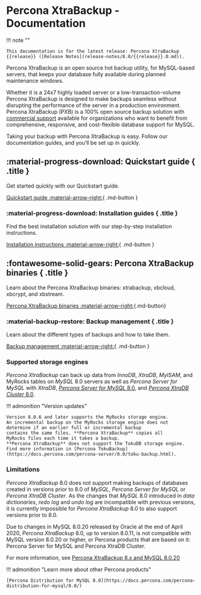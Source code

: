 
# Percona XtraBackup - Documentation

!!! note ""

    This documentation is for the latest release: Percona XtraBackup {{release}} ([Release Notes](release-notes/8.0/{{release}}.0.md)).

Percona XtraBackup is an open source hot backup utility, for MySQL-based servers, that keeps your database fully available during planned maintenance windows.

Whether it is a 24x7 highly loaded server or a low-transaction-volume
Percona XtraBackup is designed to make backups seamless without disrupting the performance of the server in a production environment. Percona XtraBackup (PXB) is a 100% open source backup solution with [commercial support](https://www.percona.com/mysql-support/) available for organizations who want to benefit from comprehensive, responsive, and cost-flexible database support for MySQL.

Taking your backup with Percona XtraBackup is easy. Follow our documentation guides, and you’ll be set up in quickly.

<div data-grid markdown><div data-banner markdown>

## :material-progress-download: Quickstart guide { .title }

Get started quickly with our Quickstart guide.

[Quickstart guide :material-arrow-right:](quickstart-overview.md){ .md-button }

</div><div data-banner markdown>

### :material-progress-download: Installation guides { .title }

Find the best installation solution with our step-by-step installation instructions.

[Installation instructions :material-arrow-right:](installation.md){ .md-button }

</div><div data-banner markdown>

## :fontawesome-solid-gears: Percona XtraBackup binaries { .title }

Learn about the Percona XtraBackup binaries: xtrabackup, xbcloud, xbcrypt, and xbstream.

[Percona XtraBackup binaries :material-arrow-right:](binaries-overview.md){.md-button}

</div><div data-banner markdown>

### :material-backup-restore: Backup management { .title }

Learn about the different types of backups and how to take them.

[Backup management :material-arrow-right:](backup-overview.md){ .md-button }

</div>
</div>

### Supported storage engines

*Percona XtraBackup* can back up data from *InnoDB*, *XtraDB*,
*MyISAM*, and MyRocks tables on *MySQL* 8.0 servers as well as *Percona Server for MySQL*
with *XtraDB*, [*Percona Server for MySQL* 8.0](https://docs.percona.com/percona-server/8.0/), and [*Percona XtraDB Cluster* 8.0](https://docs.percona.com/percona-xtradb-cluster/8.0/).

!!! admonition "Version updates"
   
    Version 8.0.6 and later supports the MyRocks storage engine. 
    An incremental backup on the MyRocks storage engine does not 
    determine if an earlier full or incremental backup 
    contains the same files. **Percona XtraBackup** copies all 
    MyRocks files each time it takes a backup.
    **Percona XtraBackup** does not support the TokuDB storage engine. Find more information in [Percona TokuBackup](https://docs.percona.com/percona-server/8.0/toku-backup.html). 

### Limitations

*Percona XtraBackup* 8.0 does not support making backups of databases
created in versions prior to 8.0 of *MySQL*, *Percona Server for MySQL* or
*Percona XtraDB Cluster*. As the changes that *MySQL* 8.0 introduced
in *data dictionaries*, *redo log* and *undo log* are incompatible
with previous versions, it is currently impossible for *Percona XtraBackup* 8.0 to also support versions prior to 8.0.

Due to changes in MySQL 8.0.20 released by Oracle at the end of April 2020,
*Percona XtraBackup* 8.0, up to version 8.0.11, is not compatible with MySQL version 8.0.20 or
higher, or Percona products that are based on it: Percona Server for MySQL and
Percona XtraDB Cluster.

For more information, see [Percona XtraBackup 8.x and MySQL 8.0.20](https://www.percona.com/blog/2020/04/28/percona-xtrabackup-8-x-and-mysql-8-0-20/)

!!! admonition "Learn more about other Percona products"

    [Percona Distribution for MySQL 8.0](https://docs.percona.com/percona-distribution-for-mysql/8.0/) 
